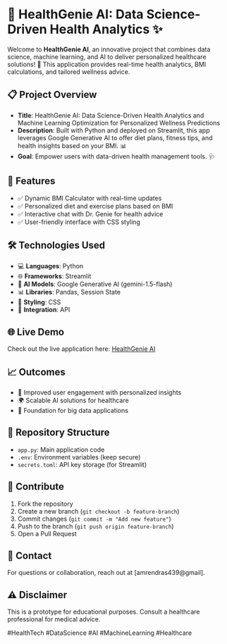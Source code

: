 # 🌟 HealthGenie AI: Data Science-Driven Health Analytics ✨

Welcome to **HealthGenie AI**, an innovative project that combines data science, machine learning, and AI to deliver personalized healthcare solutions! 🚀 This application provides real-time health analytics, BMI calculations, and tailored wellness advice.

## 📋 Project Overview
- **Title**: HealthGenie AI: Data Science-Driven Health Analytics and Machine Learning Optimization for Personalized Wellness Predictions
- **Description**: Built with Python and deployed on Streamlit, this app leverages Google Generative AI to offer diet plans, fitness tips, and health insights based on your BMI. 📊
- **Goal**: Empower users with data-driven health management tools. 🩺

## 🚀 Features
- ✅ Dynamic BMI Calculator with real-time updates
- ✅ Personalized diet and exercise plans based on BMI
- ✅ Interactive chat with Dr. Genie for health advice
- ✅ User-friendly interface with CSS styling

## 🛠 Technologies Used
- 💻 **Languages**: Python
- 🌐 **Frameworks**: Streamlit
- 🤖 **AI Models**: Google Generative AI (gemini-1.5-flash)
- 📊 **Libraries**: Pandas, Session State
- 🎨 **Styling**: CSS
- 🔗 **Integration**: API

## 🌐 Live Demo
Check out the live application here: [HealthGenie AI](https://amrendraheathadvisor.streamlit.app)

## 📈 Outcomes
- 🌱 Improved user engagement with personalized insights
- 🌍 Scalable AI solutions for healthcare
- 🔮 Foundation for big data applications

## 📂 Repository Structure
- `app.py`: Main application code
- `.env`: Environment variables (keep secure)
- `secrets.toml`: API key storage (for Streamlit)

## 🤝 Contribute
1. Fork the repository
2. Create a new branch (`git checkout -b feature-branch`)
3. Commit changes (`git commit -m "Add new feature"`)
4. Push to the branch (`git push origin feature-branch`)
5. Open a Pull Request

## 📧 Contact
For questions or collaboration, reach out at [amrendras439@gmail].

## ⚠ Disclaimer
This is a prototype for educational purposes. Consult a healthcare professional for medical advice.

#HealthTech #DataScience #AI #MachineLearning #Healthcare
